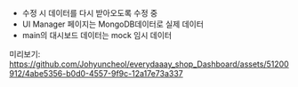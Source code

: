 
* 수정 시 데이터를 다시 받아오도록 수정 중
* UI Manager 페이지는 MongoDB데이터로 실제 데이터
* main의 대시보드 데이터는 mock 임시 데이터
  
미리보기: 
https://github.com/Johyuncheol/everydaaay_shop_Dashboard/assets/51200912/4abe5356-b0d0-4557-9f9c-12a17e73a337

